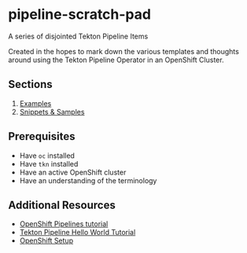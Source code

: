 # pipeline-scratch-pad

A series of disjointed Tekton Pipeline Items

Created in the hopes to mark down the various templates and thoughts around using the Tekton Pipeline Operator in an OpenShift Cluster.

## Sections

1. [Examples](examples/README.md)
1. [Snippets & Samples](samples/README.md)

## Prerequisites

* Have `oc` installed
* Have `tkn` installed
* Have an active OpenShift cluster
* Have an understanding of the terminology

## Additional Resources

* [OpenShift Pipelines tutorial](https://github.com/openshift/pipelines-tutorial)
* [Tekton Pipeline Hello World Tutorial](https://github.com/tektoncd/pipeline/blob/master/docs/tutorial.md)
* [OpenShift Setup](https://github.com/openshift/console)
